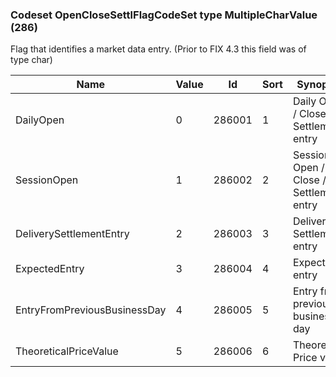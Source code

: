 ### Codeset OpenCloseSettlFlagCodeSet type MultipleCharValue (286)

Flag that identifies a market data entry. (Prior to FIX 4.3 this field was of type char)

| Name                         | Value | Id     | Sort | Synopsis                                |
|------------------------------|-------|--------|------|-----------------------------------------|
| DailyOpen                    | 0     | 286001 | 1    | Daily Open / Close / Settlement entry   |
| SessionOpen                  | 1     | 286002 | 2    | Session Open / Close / Settlement entry |
| DeliverySettlementEntry      | 2     | 286003 | 3    | Delivery Settlement entry               |
| ExpectedEntry                | 3     | 286004 | 4    | Expected entry                          |
| EntryFromPreviousBusinessDay | 4     | 286005 | 5    | Entry from previous business day        |
| TheoreticalPriceValue        | 5     | 286006 | 6    | Theoretical Price value                 |

